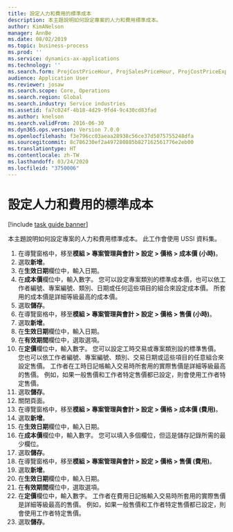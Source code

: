 ```yaml
---
title: 設定人力和費用的標準成本
description: 本主題說明如何設定專案的人力和費用標準成本。
author: KimANelson
manager: AnnBe
ms.date: 08/02/2019
ms.topic: business-process
ms.prod: ''
ms.service: dynamics-ax-applications
ms.technology: ''
ms.search.form: ProjCostPriceHour, ProjSalesPriceHour, ProjCostPriceExpense, ProjSalesPriceCost
audience: Application User
ms.reviewer: josaw
ms.search.scope: Core, Operations
ms.search.region: Global
ms.search.industry: Service industries
ms.assetid: fa7c024f-4b18-4d29-9fd4-9c430cd83fad
ms.author: knelson
ms.search.validFrom: 2016-06-30
ms.dyn365.ops.version: Version 7.0.0
ms.openlocfilehash: f3e796cc03aeaa28938c56ce37d5075755248dfa
ms.sourcegitcommit: 8c786230ef2a497280885b827162561776e2eb00
ms.translationtype: HT
ms.contentlocale: zh-TW
ms.lasthandoff: 03/24/2020
ms.locfileid: "3750006"
---
```

# <a name="configure-standard-costs-for-labor-and-expenses"></a>設定人力和費用的標準成本

[!include [task guide banner](../../includes/task-guide-banner.md)]

本主題說明如何設定專案的人力和費用標準成本。 此工作會使用 USSI 資料集。

1. 在導覽窗格中，移至**模組 > 專案管理與會計 > 設定 > 價格 > 成本價 (小時)**。
2. 選取**新增**。
3. 在**生效日期**欄位中，輸入日期。
4. 在**成本價**欄位中，輸入數字。 您可以設定專案類別的標準成本價，也可以依工作者編號、專案編號、類別、日期或任何這些項目的組合來設定成本價。 所套用的成本價是詳細等級最高的成本價。  
5. 選取**儲存**。
6. 在導覽窗格中，移至**模組 > 專案管理與會計 > 設定 > 價格 > 售價 (小時)**。
7. 選取**新增**。
8. 在**生效日期**欄位中，輸入日期。
9. 在**有效期間**欄位中，選取選項。
10. 在**定價**欄位中，輸入數字。 您可以設定工時交易或專案類別設的標準售價。 您也可以依工作者編號、專案編號、類別、交易日期或這些項目的任意組合來設定售價。 工作者在工時日記帳輸入交易時所套用的實際售價是詳細等級最高的售價。 例如，如果一般售價和工作者特定售價都已設定，則會使用工作者特定售價。  
11. 選取**儲存**。
12. 關閉頁面。
13. 在導覽窗格中，移至**模組 > 專案管理與會計 > 設定 > 價格 > 成本價 (費用)**。
14. 選取**新增**。
15. 在**生效日期**欄位中，輸入日期。
16. 在**成本價**欄位中，輸入數字。 您可以填入多個欄位，但這是儲存記錄所需的最少欄位。  
17. 選取**儲存**。
18. 在導覽窗格中，移至**模組 > 專案管理與會計 > 設定 > 價格 > 售價 (費用)**。
19. 選取**新增**。
20. 在**生效日期**欄位中，輸入日期。
21. 在**有效期間**欄位中，選取選項。
22. 在**定價**欄位中，輸入數字。 工作者在費用日記帳輸入交易時所套用的實際售價是詳細等級最高的售價。 例如，如果一般售價和工作者特定售價都已設定，則會使用工作者特定售價。  
23. 選取**儲存**。


